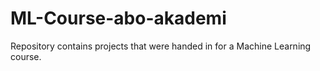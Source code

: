 # ML-Course-abo-akademi
Repository contains projects that were handed in for a Machine Learning course.
